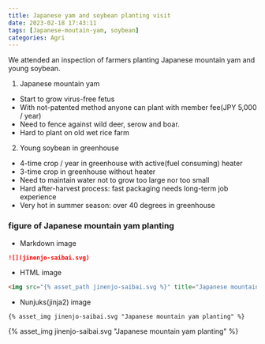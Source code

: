 ```yaml
---
title: Japanese yam and soybean planting visit
date: 2023-02-18 17:43:11
tags: [Japanese-moutain-yam, soybean]
categories: Agri
---
```

We attended an inspection of farmers planting Japanese mountain yam and young soybean.
<!-- more -->
1. Japanese mountain yam

- Start to grow virus-free fetus
- With not-patented method anyone can plant with member fee(JPY 5,000 / year)
- Need to fence against wild deer, serow and boar.
- Hard to plant on old wet rice farm

2. Young soybean in greenhouse

- 4-time crop / year in greenhouse with active(fuel consuming) heater
- 3-time crop in greenhouse without heater
- Need to maintain water not to grow too large nor too small
- Hard after-harvest process: fast packaging needs long-term job experience 
- Very hot in summer season: over 40 degrees in greenhouse

### figure of Japanese mountain yam planting

- Markdown image
```md
![](jinenjo-saibai.svg)
```

- HTML image

```HTML
<img src="{% asset_path jinenjo-saibai.svg %}" title="Japanese mountain yam planting" />
```

- Nunjuks(jinja2) image
```njk
{% asset_img jinenjo-saibai.svg "Japanese mountain yam planting" %}
```

{% asset_img jinenjo-saibai.svg "Japanese mountain yam planting" %}